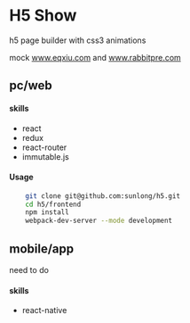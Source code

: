 # H5 Show
h5 page builder with css3 animations 

mock www.eqxiu.com and www.rabbitpre.com
## pc/web
#### skills
* react
* redux
* react-router
* immutable.js

#### Usage
```bash
    git clone git@github.com:sunlong/h5.git
    cd h5/frontend
    npm install
    webpack-dev-server --mode development
```

## mobile/app
need to do
#### skills
* react-native
